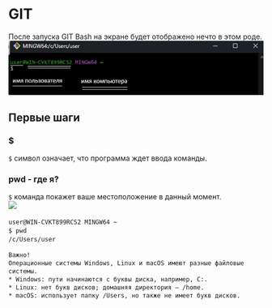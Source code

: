 # GIT

После запуска GIT Bash на экране будет отображено нечто в этом роде.
![](resources/images/1.jpg)

## Первые шаги
### $
```$``` символ означает, что программа ждет ввода команды.  
  
### pwd - где я?  
```$``` команда покажет ваше местоположение в данный момент.  
![](resources/images/2.png)

```bash
user@WIN-CVKT899RCS2 MINGW64 ~
$ pwd
/c/Users/user  
```

  
```
Важно!
Операционные системы Windows, Linux и macOS имеют разные файловые системы.
* Windows: пути начинаются с буквы диска, например, C:.
* Linux: нет букв дисков; домашняя директория — /home.
* macOS: использует папку /Users, но также не имеет букв дисков.
```

